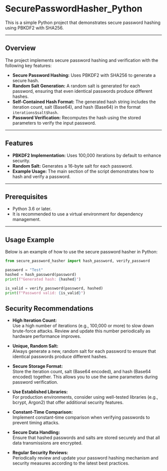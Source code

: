 # SecurePasswordHasher_Python

This is a simple Python project that demonstrates secure password hashing using PBKDF2 with SHA256.

---

## Overview

The project implements secure password hashing and verification with the following key features:

- **Secure Password Hashing:** Uses PBKDF2 with SHA256 to generate a secure hash.
- **Random Salt Generation:** A random salt is generated for each password, ensuring that even identical passwords produce different hashes.
- **Self-Contained Hash Format:** The generated hash string includes the iteration count, salt (Base64), and hash (Base64) in the format `iterations$salt$hash`.
- **Password Verification:** Recomputes the hash using the stored parameters to verify the input password.

---

## Features

- **PBKDF2 Implementation:** Uses 100,000 iterations by default to enhance security.
- **Random Salt:** Generates a 16-byte salt for each password.
- **Example Usage:** The main section of the script demonstrates how to hash and verify a password.

---

## Prerequisites

- Python 3.6 or later.
- It is recommended to use a virtual environment for dependency management.

---

## Usage Example

Below is an example of how to use the secure password hasher in Python:

```python
from secure_password_hasher import hash_password, verify_password

password = "Test"
hashed = hash_password(password)
print(f"Generated hash: {hashed}")

is_valid = verify_password(password, hashed)
print(f"Password valid: {is_valid}")
```

## Security Recommendations

- **High Iteration Count:**  
  Use a high number of iterations (e.g., 100,000 or more) to slow down brute-force attacks. Review and update this number periodically as hardware performance improves.

- **Unique, Random Salt:**  
  Always generate a new, random salt for each password to ensure that identical passwords produce different hashes.

- **Secure Storage Format:**  
  Store the iteration count, salt (Base64 encoded), and hash (Base64 encoded) together. This allows you to use the same parameters during password verification.

- **Use Established Libraries:**  
  For production environments, consider using well-tested libraries (e.g., bcrypt, Argon2) that offer additional security features.

- **Constant-Time Comparison:**  
  Implement constant-time comparison when verifying passwords to prevent timing attacks.

- **Secure Data Handling:**  
  Ensure that hashed passwords and salts are stored securely and that all data transmissions are encrypted.

- **Regular Security Reviews:**  
  Periodically review and update your password hashing mechanism and security measures according to the latest best practices.
